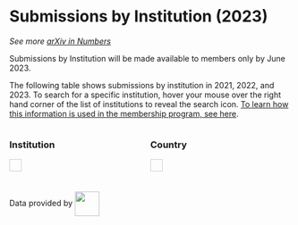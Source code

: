 
<script type='text/javascript' src="https://code.jquery.com/jquery-3.7.1.js"></script>  
<script type='text/javascript' src="https://cdn.datatables.net/2.1.2/js/dataTables.js"></script>  
<link href="https://cdn.datatables.net/2.1.2/css/dataTables.dataTables.css" rel="stylesheet" type="text/css">  

# Submissions by Institution (2023)

_See more [arXiv in Numbers](2023_usage.md)_

Submissions by Institution will be made available to members only by June 2023.

The following table shows submissions by institution in 2021, 2022, and 2023. To search for a specific institution, hover your mouse over the right hand corner of the list of institutions to reveal the search icon. [To learn how this information is used in the membership program, see here](../../about/membership.md).  

<style>

    .filters-wrapper {
        display: flex;
        flex-direction: row;
        margin-bottom: 20px;
    }

    /* Clear floats after the columns */
    .filters-wrapper:after {
    content: "";
    display: table;
    clear: both;
    }

    .filters-container {
        max-height: 200px;
        overflow-y: auto;
        border: 1px solid #ccc;
        padding: 10px;
        font-size: .9em;
        float: left;
    }

    .filter-item {
        margin-right: 20px;
        width: 50%;
    }

    table.dataTable {
        margin: 0 auto;
        font-size: .9em; 
    }

    table.dataTable thead th {
        white-space: nowrap;
    }

</style>

<div class="filters-wrapper">
    <div class="filter-item">
        <h3>Institution</h3> 
        <div class="filters-container" id="institution-filter-container">
            <div id="institution-filter"></div>
        </div>
    </div>
    <div class="filter-item">
        <h3>Country</h3>
        <div class="filters-container" id="country-filter-container">
            <div id="country-filter"></div>
        </div>
    </div>
</div>
<div id="institution_rank_wrapper" style="max-width: 1200px;">
    <table id="institution_rank" class="display compact"></table>
</div>


<script type='text/javascript' src="https://storage.googleapis.com/info-arxiv-org-stats/institution_submissions_top_filter_v10.js"></script>

Data provided by
<img width="44" style="vertical-align:middle" src='https://arxiv.org/scopus.png'/>  


